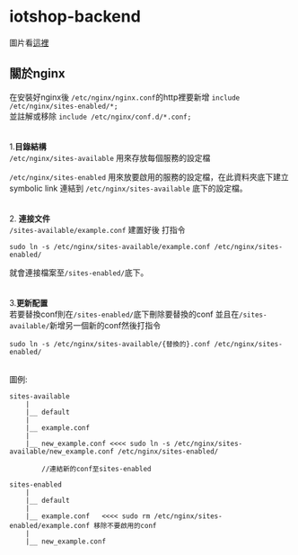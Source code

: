 ﻿# iotshop-backend
 圖片看[這裡](https://github.com/YuTengHuang/iot_vue)
 
 ## 關於nginx

在安裝好nginx後 `/etc/nginx/nginx.conf`的http裡要新增 `include /etc/nginx/sites-enabled/*;` \
並註解或移除 `include /etc/nginx/conf.d/*.conf;`
\
\
\
1.**目錄結構** \
`/etc/nginx/sites-available` 用來存放每個服務的設定檔

`/etc/nginx/sites-enabled`  用來放要啟用的服務的設定檔，在此資料夾底下建立 symbolic link 連結到 `/etc/nginx/sites-available` 底下的設定檔。
\
\
\
2. **連接文件** \
`/sites-available/example.conf` 建置好後 打指令
	
	sudo ln -s /etc/nginx/sites-available/example.conf /etc/nginx/sites-enabled/
	
就會連接檔案至`/sites-enabled/`底下。
\
\
\
3.**更新配置** \
若要替換conf則在`/sites-enabled/`底下刪除要替換的conf
並且在`/sites-available/`新增另一個新的conf然後打指令
	
	sudo ln -s /etc/nginx/sites-available/{替換的}.conf /etc/nginx/sites-enabled/
\
圖例:

	sites-available
		|
		|__ default
		|
		|__ example.conf
		|
		|__ new_example.conf <<<< sudo ln -s /etc/nginx/sites-available/new_example.conf /etc/nginx/sites-enabled/ 

            //連結新的conf至sites-enabled
	
	sites-enabled
		|
		|__ default
		|
		|__ example.conf   <<<< sudo rm /etc/nginx/sites-enabled/example.conf 移除不要啟用的conf
		|
		|__ new_example.conf 
